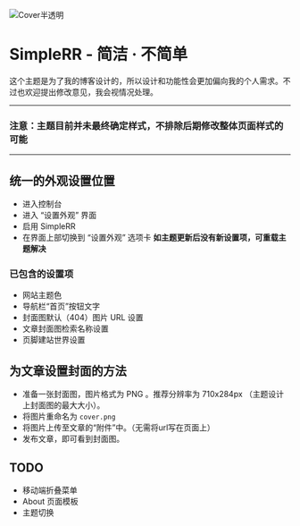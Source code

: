 ![Cover半透明](https://github.com/HIM049/SimpleRR/assets/67405384/8410079a-57d8-4227-a229-28cd18989233)

# SimpleRR - 简洁 · 不简单
这个主题是为了我的博客设计的，所以设计和功能性会更加偏向我的个人需求。不过也欢迎提出修改意见，我会视情况处理。

---

### 注意：主题目前并未最终确定样式，不排除后期修改整体页面样式的可能

---

## 统一的外观设置位置
- 进入控制台
- 进入 “设置外观” 界面
- 启用 SimpleRR
- 在界面上部切换到 “设置外观” 选项卡
**如主题更新后没有新设置项，可重载主题解决**

### 已包含的设置项
- 网站主题色
- 导航栏“首页”按钮文字
- 封面图默认（404）图片 URL 设置
- 文章封面图检索名称设置
- 页脚建站世界设置

## 为文章设置封面的方法
- 准备一张封面图，图片格式为 PNG 。推荐分辨率为 710x284px （主题设计上封面图的最大大小）。
- 将图片重命名为 `cover.png` 
- 将图片上传至文章的“附件”中。（无需将url写在页面上）
- 发布文章，即可看到封面图。


## TODO
- 移动端折叠菜单
- About 页面模板
- 主题切换
